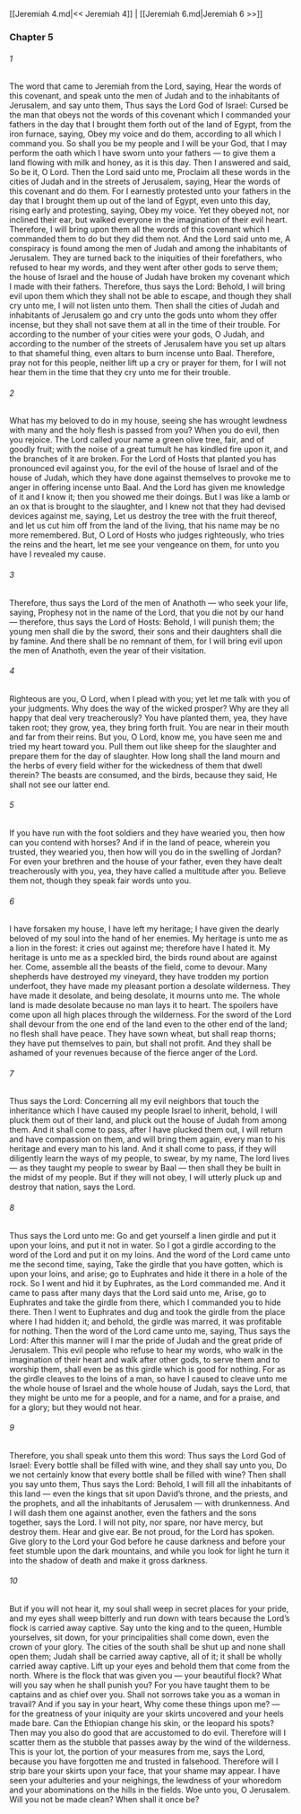 [[Jeremiah 4.md|<< Jeremiah 4]]  |  [[Jeremiah 6.md|Jeremiah 6 >>]]

### Chapter 5
###### 1
The word that came to Jeremiah from the Lord, saying, Hear the words of this covenant, and speak unto the men of Judah and to the inhabitants of Jerusalem, and say unto them, Thus says the Lord God of Israel: Cursed be the man that obeys not the words of this covenant which I commanded your fathers in the day that I brought them forth out of the land of Egypt, from the iron furnace, saying, Obey my voice and do them, according to all which I command you. So shall you be my people and I will be your God, that I may perform the oath which I have sworn unto your fathers — to give them a land flowing with milk and honey, as it is this day. Then I answered and said, So be it, O Lord. Then the Lord said unto me, Proclaim all these words in the cities of Judah and in the streets of Jerusalem, saying, Hear the words of this covenant and do them. For I earnestly protested unto your fathers in the day that I brought them up out of the land of Egypt, even unto this day, rising early and protesting, saying, Obey my voice. Yet they obeyed not, nor inclined their ear, but walked everyone in the imagination of their evil heart. Therefore, I will bring upon them all the words of this covenant which I commanded them to do but they did them not. And the Lord said unto me, A conspiracy is found among the men of Judah and among the inhabitants of Jerusalem. They are turned back to the iniquities of their forefathers, who refused to hear my words, and they went after other gods to serve them; the house of Israel and the house of Judah have broken my covenant which I made with their fathers. Therefore, thus says the Lord: Behold, I will bring evil upon them which they shall not be able to escape, and though they shall cry unto me, I will not listen unto them. Then shall the cities of Judah and inhabitants of Jerusalem go and cry unto the gods unto whom they offer incense, but they shall not save them at all in the time of their trouble. For according to the number of your cities were your gods, O Judah, and according to the number of the streets of Jerusalem have you set up altars to that shameful thing, even altars to burn incense unto Baal. Therefore, pray not for this people, neither lift up a cry or prayer for them, for I will not hear them in the time that they cry unto me for their trouble.

###### 2
What has my beloved to do in my house, seeing she has wrought lewdness with many and the holy flesh is passed from you? When you do evil, then you rejoice. The Lord called your name a green olive tree, fair, and of goodly fruit; with the noise of a great tumult he has kindled fire upon it, and the branches of it are broken. For the Lord of Hosts that planted you has pronounced evil against you, for the evil of the house of Israel and of the house of Judah, which they have done against themselves to provoke me to anger in offering incense unto Baal. And the Lord has given me knowledge of it and I know it; then you showed me their doings. But I was like a lamb or an ox that is brought to the slaughter, and I knew not that they had devised devices against me, saying, Let us destroy the tree with the fruit thereof, and let us cut him off from the land of the living, that his name may be no more remembered. But, O Lord of Hosts who judges righteously, who tries the reins and the heart, let me see your vengeance on them, for unto you have I revealed my cause.

###### 3
Therefore, thus says the Lord of the men of Anathoth — who seek your life, saying, Prophesy not in the name of the Lord, that you die not by our hand — therefore, thus says the Lord of Hosts: Behold, I will punish them; the young men shall die by the sword, their sons and their daughters shall die by famine. And there shall be no remnant of them, for I will bring evil upon the men of Anathoth, even the year of their visitation.

###### 4
Righteous are you, O Lord, when I plead with you; yet let me talk with you of your judgments. Why does the way of the wicked prosper? Why are they all happy that deal very treacherously? You have planted them, yea, they have taken root; they grow, yea, they bring forth fruit. You are near in their mouth and far from their reins. But you, O Lord, know me, you have seen me and tried my heart toward you. Pull them out like sheep for the slaughter and prepare them for the day of slaughter. How long shall the land mourn and the herbs of every field wither for the wickedness of them that dwell therein? The beasts are consumed, and the birds, because they said, He shall not see our latter end.

###### 5
If you have run with the foot soldiers and they have wearied you, then how can you contend with horses? And if in the land of peace, wherein you trusted, they wearied you, then how will you do in the swelling of Jordan? For even your brethren and the house of your father, even they have dealt treacherously with you, yea, they have called a multitude after you. Believe them not, though they speak fair words unto you.

###### 6
I have forsaken my house, I have left my heritage; I have given the dearly beloved of my soul into the hand of her enemies. My heritage is unto me as a lion in the forest: it cries out against me; therefore have I hated it. My heritage is unto me as a speckled bird, the birds round about are against her. Come, assemble all the beasts of the field, come to devour. Many shepherds have destroyed my vineyard, they have trodden my portion underfoot, they have made my pleasant portion a desolate wilderness. They have made it desolate, and being desolate, it mourns unto me. The whole land is made desolate because no man lays it to heart. The spoilers have come upon all high places through the wilderness. For the sword of the Lord shall devour from the one end of the land even to the other end of the land; no flesh shall have peace. They have sown wheat, but shall reap thorns; they have put themselves to pain, but shall not profit. And they shall be ashamed of your revenues because of the fierce anger of the Lord.

###### 7
Thus says the Lord: Concerning all my evil neighbors that touch the inheritance which I have caused my people Israel to inherit, behold, I will pluck them out of their land, and pluck out the house of Judah from among them. And it shall come to pass, after I have plucked them out, I will return and have compassion on them, and will bring them again, every man to his heritage and every man to his land. And it shall come to pass, if they will diligently learn the ways of my people, to swear, by my name, The lord lives — as they taught my people to swear by Baal — then shall they be built in the midst of my people. But if they will not obey, I will utterly pluck up and destroy that nation, says the Lord.

###### 8
Thus says the Lord unto me: Go and get yourself a linen girdle and put it upon your loins, and put it not in water. So I got a girdle according to the word of the Lord and put it on my loins. And the word of the Lord came unto me the second time, saying, Take the girdle that you have gotten, which is upon your loins, and arise; go to Euphrates and hide it there in a hole of the rock. So I went and hid it by Euphrates, as the Lord commanded me. And it came to pass after many days that the Lord said unto me, Arise, go to Euphrates and take the girdle from there, which I commanded you to hide there. Then I went to Euphrates and dug and took the girdle from the place where I had hidden it; and behold, the girdle was marred, it was profitable for nothing. Then the word of the Lord came unto me, saying, Thus says the Lord: After this manner will I mar the pride of Judah and the great pride of Jerusalem. This evil people who refuse to hear my words, who walk in the imagination of their heart and walk after other gods, to serve them and to worship them, shall even be as this girdle which is good for nothing. For as the girdle cleaves to the loins of a man, so have I caused to cleave unto me the whole house of Israel and the whole house of Judah, says the Lord, that they might be unto me for a people, and for a name, and for a praise, and for a glory; but they would not hear.

###### 9
Therefore, you shall speak unto them this word: Thus says the Lord God of Israel: Every bottle shall be filled with wine, and they shall say unto you, Do we not certainly know that every bottle shall be filled with wine? Then shall you say unto them, Thus says the Lord: Behold, I will fill all the inhabitants of this land — even the kings that sit upon David’s throne, and the priests, and the prophets, and all the inhabitants of Jerusalem — with drunkenness. And I will dash them one against another, even the fathers and the sons together, says the Lord. I will not pity, nor spare, nor have mercy, but destroy them. Hear and give ear. Be not proud, for the Lord has spoken. Give glory to the Lord your God before he cause darkness and before your feet stumble upon the dark mountains, and while you look for light he turn it into the shadow of death and make it gross darkness.

###### 10
But if you will not hear it, my soul shall weep in secret places for your pride, and my eyes shall weep bitterly and run down with tears because the Lord’s flock is carried away captive. Say unto the king and to the queen, Humble yourselves, sit down, for your principalities shall come down, even the crown of your glory. The cities of the south shall be shut up and none shall open them; Judah shall be carried away captive, all of it; it shall be wholly carried away captive. Lift up your eyes and behold them that come from the north. Where is the flock that was given you — your beautiful flock? What will you say when he shall punish you? For you have taught them to be captains and as chief over you. Shall not sorrows take you as a woman in travail? And if you say in your heart, Why come these things upon me? — for the greatness of your iniquity are your skirts uncovered and your heels made bare. Can the Ethiopian change his skin, or the leopard his spots? Then may you also do good that are accustomed to do evil. Therefore will I scatter them as the stubble that passes away by the wind of the wilderness. This is your lot, the portion of your measures from me, says the Lord, because you have forgotten me and trusted in falsehood. Therefore will I strip bare your skirts upon your face, that your shame may appear. I have seen your adulteries and your neighings, the lewdness of your whoredom and your abominations on the hills in the fields. Woe unto you, O Jerusalem. Will you not be made clean? When shall it once be?